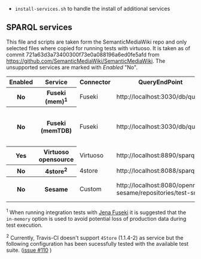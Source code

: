 - `install-services.sh` to handle the install of additional services

## SPARQL services

This file and scripts are taken form the SemanticMediaWiki repo and only selected files where copied for running tests with virtuoso.
It is taken as of commit 721a63d3a73400300f73e0a088196a6ed0fe5afd from https://github.com/SemanticMediaWiki/SemanticMediaWiki.
The unsupported services are marked with *Enabled* "No".

<table>
	<tr>
		<th>Enabled</th>
		<th>Service</th>
		<th>Connector</th>
		<th>QueryEndPoint</th>
		<th>UpdateEndPoint</th>
		<th>DataEndpoint</th>
		<th>DefaultGraph</th>
		<th>Comments</th>
	</tr>
	<tr>
		<th>No</th>
		<th>Fuseki (mem)<sup>1</sup></th>
		<td>Fuseki</td>
		<td>http://localhost:3030/db/query</td>
		<td>http://localhost:3030/db/update</td>
		<td>''</td>
		<td>''</td>
		<td>fuseki-server --update --port=3030 --mem /db</td>
	</tr>
	<tr>
		<th>No</th>
		<th>Fuseki (memTDB)</th>
		<td>Fuseki</td>
		<td>http://localhost:3030/db/query</td>
		<td>http://localhost:3030/db/update</td>
		<td>''</td>
		<td>http://example.org/myFusekiGraph</td>
		<td>fuseki-server --update --port=3030 --memTDB --set tdb:unionDefaultGraph=true /db</td>
	</tr>
	<tr>
		<th>Yes</th>
		<th>Virtuoso opensource</th>
		<td>Virtuoso</td>
		<td>http://localhost:8890/sparql</td>
		<td>http://localhost:8890/sparql</td>
		<td>''</td>
		<td>http://example.org/myVirtuosoGraph</td>
		<td>sudo apt-get install virtuoso-opensource</td>
	</tr>
	<tr>
		<th>No</th>
		<th>4store<sup>2</sup></th>
		<td>4store</td>
		<td>http://localhost:8088/sparql/</td>
		<td>http://localhost:8088/update/</td>
		<td>''</td>
		<td>http://example.org/myFourGraph</td>
		<td>apt-get install 4store</td>
	</tr>
	<tr>
		<th>No</th>
		<th>Sesame</th>
		<td>Custom</td>
		<td>http://localhost:8080/openrdf-sesame/repositories/test-smw</td>
		<td>http://localhost:8080/openrdf-sesame/repositories/test-smw/statements</td>
		<td>''</td>
		<td>`test-smw` is specifed as native in-memory store</td>
		<td></td>
	</tr>

</table>

<sup>1</sup> When running integration tests with [Jena Fuseki][fuseki] it is suggested that the `in-memory` option is used to avoid potential loss of production data during test execution.

<sup>2</sup> Currently, Travis-CI doesn't support `4Store` (1.1.4-2) as service but the following configuration has been sucessfully tested with the available test suite. ([issue #110](https://github.com/garlik/4store/issues/110) )

[fuseki]: https://jena.apache.org/
[virtuoso]: https://github.com/openlink/virtuoso-opensource
[4store]: https://github.com/garlik/4store
